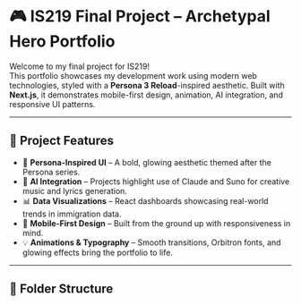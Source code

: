 # 🎮 IS219 Final Project – Archetypal Hero Portfolio

Welcome to my final project for IS219!  
This portfolio showcases my development work using modern web technologies, styled with a **Persona 3 Reload**-inspired aesthetic. Built with **Next.js**, it demonstrates mobile-first design, animation, AI integration, and responsive UI patterns.

---

## 🌟 Project Features

- 🎨 **Persona-Inspired UI** – A bold, glowing aesthetic themed after the Persona series.
- 🧠 **AI Integration** – Projects highlight use of Claude and Suno for creative music and lyrics generation.
- 📊 **Data Visualizations** – React dashboards showcasing real-world trends in immigration data.
- 📱 **Mobile-First Design** – Built from the ground up with responsiveness in mind.
- 💡 **Animations & Typography** – Smooth transitions, Orbitron fonts, and glowing effects bring the portfolio to life.

---

## 📁 Folder Structure

